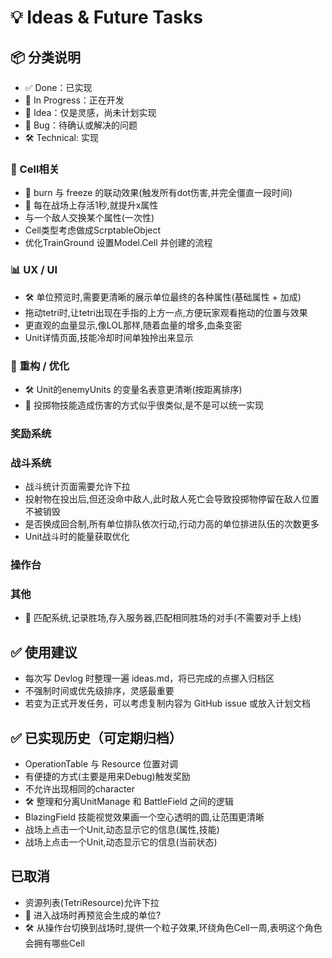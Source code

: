 # 💡 Ideas & Future Tasks

## 📦 分类说明
- ✅ Done：已实现
- 🔄 In Progress：正在开发
- 🧠 Idea：仅是灵感，尚未计划实现
- 🐞 Bug：待确认或解决的问题
- 🛠️ Technical: 实现

### 🧩 Cell相关
- 🧠 burn 与 freeze 的联动效果(触发所有dot伤害,并完全僵直一段时间)
- 🧠 每在战场上存活1秒,就提升x属性
- 与一个敌人交换某个属性(一次性)
- Cell类型考虑做成ScrptableObject
- 优化TrainGround 设置Model.Cell 并创建的流程

### 📊 UX / UI
- 🛠️ 单位预览时,需要更清晰的展示单位最终的各种属性(基础属性 + 加成)
- 拖动tetri时,让tetri出现在手指的上方一点,方便玩家观看拖动的位置与效果
- 更直观的血量显示,像LOL那样,随着血量的增多,血条变密
- Unit详情页面,技能冷却时间单独拎出来显示


### 🔧 重构 / 优化
- 🛠️ Unit的enemyUnits 的变量名表意更清晰(按距离排序)
- 🧠 投掷物技能造成伤害的方式似乎很类似,是不是可以统一实现

### 奖励系统


### 战斗系统
- 战斗统计页面需要允许下拉
- 投射物在投出后,但还没命中敌人,此时敌人死亡会导致投掷物停留在敌人位置不被销毁
- 是否换成回合制,所有单位排队依次行动,行动力高的单位排进队伍的次数更多
- Unit战斗时的能量获取优化

### 操作台

### 其他
- 🧠 匹配系统,记录胜场,存入服务器,匹配相同胜场的对手(不需要对手上线)



## ✅ 使用建议
- 每次写 Devlog 时整理一遍 ideas.md，将已完成的点挪入归档区
- 不强制时间或优先级排序，灵感最重要
- 若变为正式开发任务，可以考虑复制内容为 GitHub issue 或放入计划文档

## ✅ 已实现历史（可定期归档）
- OperationTable 与 Resource 位置对调
- 有便捷的方式(主要是用来Debug)触发奖励
- 不允许出现相同的character
- 🛠️ 整理和分离UnitManage 和 BattleField 之间的逻辑
- BlazingField 技能视觉效果画一个空心透明的圆,让范围更清晰
- 战场上点击一个Unit,动态显示它的信息(属性,技能)
- 战场上点击一个Unit,动态显示它的信息(当前状态)



## 已取消
- 资源列表(TetriResource)允许下拉
- 🧠 进入战场时再预览会生成的单位?
- 🛠️ 从操作台切换到战场时,提供一个粒子效果,环绕角色Cell一周,表明这个角色会拥有哪些Cell

